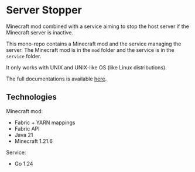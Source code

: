 # Server Stopper

Minecraft mod combined with a service aiming to stop the host server if the Minecraft server is inactive.

This mono-repo contains a Minecraft mod and the service managing the server.
The Minecraft mod is in the `mod` folder and the service is in the `service` folder.

It only works with UNIX and UNIX-like OS (like Linux distributions).

The full documentations is available [here](https://architects-land.github.io/minecraft-scaleway-frontend/server-stopper.html).

## Technologies

Minecraft mod:
- Fabric + YARN mappings
- Fabric API
- Java 21
- Minecraft 1.21.6

Service:
- Go 1.24
